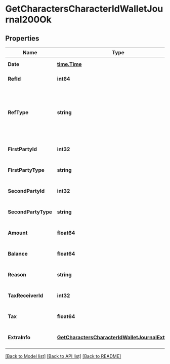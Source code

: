 # GetCharactersCharacterIdWalletJournal200Ok

## Properties
Name | Type | Description | Notes
------------ | ------------- | ------------- | -------------
**Date** | [**time.Time**](time.Time.md) | Date and time of transaction | [default to null]
**RefId** | **int64** | Unique journal reference ID | [default to null]
**RefType** | **string** | Transaction type, different type of transaction will populate different fields in &#x60;extra_info&#x60; Note: If you have an existing XML API application that is using ref_types, you will need to know which string ESI ref_type maps to which integer. You can use the following gist to see string-&gt;int mappings: https://gist.github.com/ccp-zoetrope/c03db66d90c2148724c06171bc52e0ec | [default to null]
**FirstPartyId** | **int32** | first_party_id integer | [optional] [default to null]
**FirstPartyType** | **string** | first_party_type string | [optional] [default to null]
**SecondPartyId** | **int32** | second_party_id integer | [optional] [default to null]
**SecondPartyType** | **string** | second_party_type string | [optional] [default to null]
**Amount** | **float64** | Transaction amount. Positive when value transferred to the first party. Negative otherwise | [optional] [default to null]
**Balance** | **float64** | Wallet balance after transaction occurred | [optional] [default to null]
**Reason** | **string** | reason string | [optional] [default to null]
**TaxReceiverId** | **int32** | the corporation ID receiving any tax paid | [optional] [default to null]
**Tax** | **float64** | Tax amount received for tax related transactions | [optional] [default to null]
**ExtraInfo** | [**GetCharactersCharacterIdWalletJournalExtraInfo**](get_characters_character_id_wallet_journal_extra_info.md) |  | [optional] [default to null]

[[Back to Model list]](../README.md#documentation-for-models) [[Back to API list]](../README.md#documentation-for-api-endpoints) [[Back to README]](../README.md)


